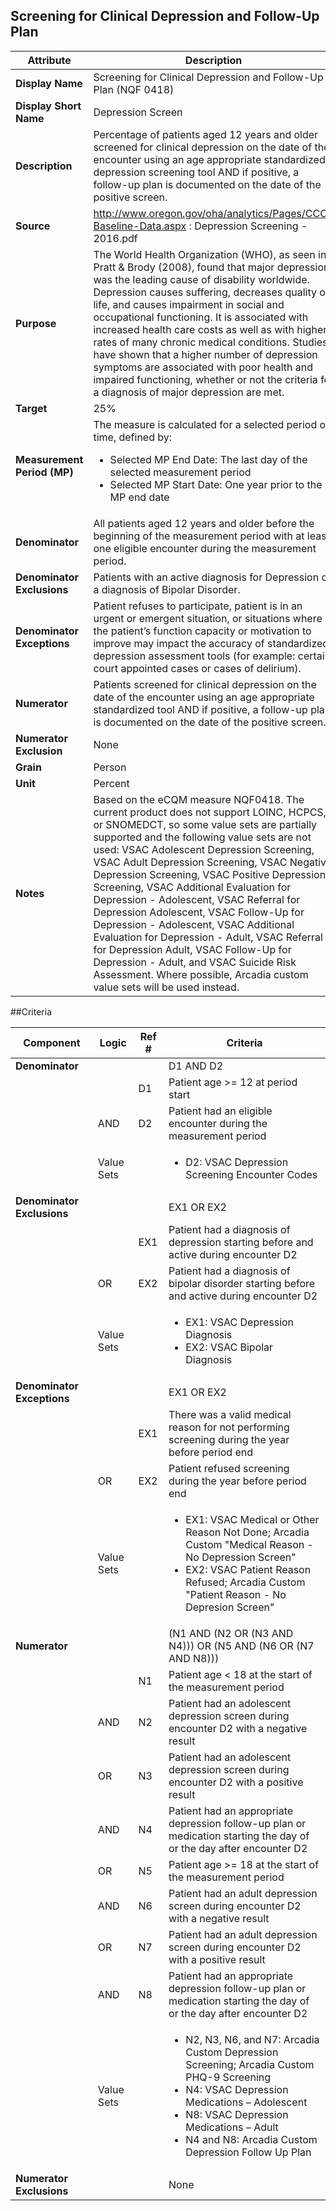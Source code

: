 ## Screening for Clinical Depression and Follow-Up Plan

|Attribute|Description|
|---------|-----------|
|**Display Name**|Screening for Clinical Depression and Follow-Up Plan (NQF 0418)|
|**Display Short Name**|Depression Screen|
|**Description**|Percentage of patients aged 12 years and older screened for clinical depression on the date of the encounter using an age appropriate standardized depression screening tool AND if positive, a follow-up plan is documented on the date of the positive screen.|
|**Source**|http://www.oregon.gov/oha/analytics/Pages/CCO-Baseline-Data.aspx : Depression Screening - 2016.pdf|
|**Purpose**| The World Health Organization (WHO), as seen in Pratt & Brody (2008), found that major depression was the leading cause of disability worldwide. Depression causes suffering, decreases quality of life, and causes impairment in social and occupational functioning. It is associated with increased health care costs as well as with higher rates of many chronic medical conditions. Studies have shown that a higher number of depression symptoms are associated with poor health and impaired functioning, whether or not the criteria for a diagnosis of major depression are met. |
|**Target**|25%|
|**Measurement Period (MP)**| The measure is calculated for a selected period of time, defined by:<ul><li>Selected MP End Date: The last day of the selected measurement period</li><li> Selected MP Start Date: One year prior to the MP end date </li></ul>
|**Denominator**|All patients aged 12 years and older before the beginning of the measurement period with at least one eligible encounter during the measurement period.|
|**Denominator Exclusions**|Patients with an active diagnosis for Depression or a diagnosis of Bipolar Disorder.|
|**Denominator Exceptions**|Patient refuses to participate, patient is in an urgent or emergent situation, or situations where the patient’s function capacity or motivation to improve may impact the accuracy of standardized depression assessment tools (for example: certain court appointed cases or cases of delirium).|
|**Numerator**|Patients screened for clinical depression on the date of the encounter using an age appropriate standardized tool AND if positive, a follow-up plan is documented on the date of the positive screen.|
|**Numerator Exclusion**|None|
|**Grain**|Person|
|**Unit**|Percent|
|**Notes**|Based on the eCQM measure NQF0418. The current product does not support LOINC, HCPCS, or SNOMEDCT, so some value sets are partially supported and the following value sets are not used: VSAC Adolescent Depression Screening, VSAC Adult Depression Screening, VSAC Negative Depression Screening, VSAC Positive Depression Screening, VSAC Additional Evaluation for Depression - Adolescent, VSAC Referral for Depression Adolescent, VSAC Follow-Up for Depression - Adolescent, VSAC Additional Evaluation for Depression - Adult, VSAC Referral for Depression Adult, VSAC Follow-Up for Depression - Adult, and VSAC Suicide Risk Assessment. Where possible, Arcadia custom value sets will be used instead.|


##Criteria

|Component|Logic|Ref #|Criteria|
|---------|-----|-------|--------|
|**Denominator**| | | D1 AND D2 |
| | | D1 | Patient age >= 12 at period start |
| | AND | D2 | Patient had an eligible encounter during the measurement period |
| | Value Sets | | <ul><li>D2: VSAC Depression Screening Encounter Codes</li></ul>|
|**Denominator Exclusions**| | | EX1 OR EX2 |
| | | EX1 | Patient had a diagnosis of depression starting before and active during encounter D2 |
| | OR | EX2 | Patient had a diagnosis of bipolar disorder starting before and active during encounter D2 |
| | Value Sets | | <ul><li>EX1: VSAC Depression Diagnosis</li><li>EX2: VSAC Bipolar Diagnosis</li></ul>|
|**Denominator Exceptions**| | | EX1 OR EX2 |
| | | EX1 | There was a valid medical reason for not performing screening during the year before period end |
| | OR | EX2 | Patient refused screening during the year before period end |
| | Value Sets | | <ul><li>EX1: VSAC Medical or Other Reason Not Done; Arcadia Custom "Medical Reason - No Depression Screen"</li><li>EX2: VSAC Patient Reason Refused; Arcadia Custom "Patient Reason - No Depresion Screen"</li></ul>|
|**Numerator**| | | (N1 AND (N2 OR (N3 AND N4))) OR (N5 AND (N6 OR (N7 AND N8))) |
| | | N1 | Patient age < 18 at the start of the measurement period |
| | AND | N2 | Patient had an adolescent depression screen during encounter D2 with a negative result |
| | OR | N3 | Patient had an adolescent depression screen during encounter D2 with a positive result |
| | AND | N4 | Patient had an appropriate depression follow-up plan or medication starting the day of or the day after encounter D2 |
| | OR | N5 | Patient age >= 18 at the start of the measurement period |
| | AND | N6 | Patient had an adult depression screen during encounter D2 with a negative result |
| | OR | N7 | Patient had an adult depression screen during encounter D2 with a positive result |
| | AND | N8 | Patient had an appropriate depression follow-up plan or medication starting the day of or the day after encounter D2 |
| | Value Sets | | <ul><li>N2, N3, N6, and N7: Arcadia Custom Depression Screening; Arcadia Custom PHQ-9 Screening</li><li>N4: VSAC Depression Medications – Adolescent</li><li>N8: VSAC Depression Medications – Adult</li><li>N4 and N8: Arcadia Custom Depression Follow Up Plan</li></ul> |
|**Numerator Exclusions**| | | None |
